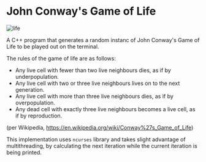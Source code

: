 # John Conway's Game of Life
![life](https://user-images.githubusercontent.com/99369790/206342109-35a50f99-b86e-4272-898d-3f83b327f1ce.gif)

A C++ program that generates a random instanc of John Conway's Game of Life to be played out on the terminal.

The rules of the game of life are as follows:
* Any live cell with fewer than two live neighbours dies, as if by underpopulation.
* Any live cell with two or three live neighbours lives on to the next generation.
* Any live cell with more than three live neighbours dies, as if by overpopulation.
* Any dead cell with exactly three live neighbours becomes a live cell, as if by reproduction.

(per Wikipedia, https://en.wikipedia.org/wiki/Conway%27s_Game_of_Life)

This implementation uses `ncurses` library and takes slight advantage of multithreading, by calculating the next iteration while the current iteration is being printed.
